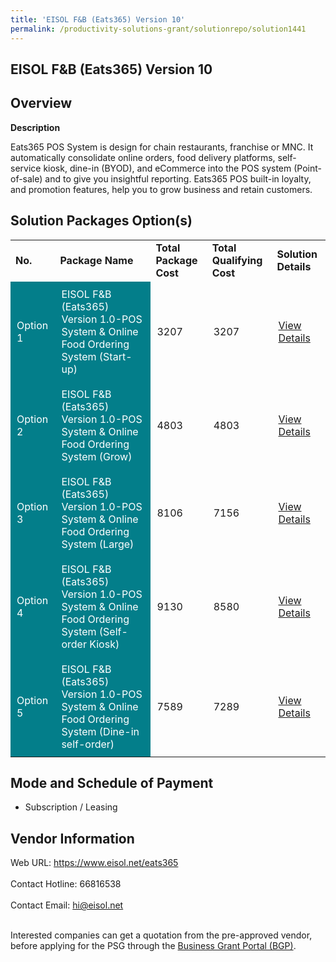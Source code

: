 ```yaml
---
title: 'EISOL F&B (Eats365) Version 10'
permalink: /productivity-solutions-grant/solutionrepo/solution1441
---
```


## EISOL F&B (Eats365) Version 10

## Overview

**Description**

Eats365 POS System is design for chain restaurants, franchise or MNC. It automatically consolidate online orders, food delivery platforms, self-service kiosk, dine-in (BYOD), and eCommerce into the POS system (Point-of-sale) and to give you insightful reporting. Eats365 POS built-in loyalty, and promotion features, help you to grow business and retain customers.

## Solution Packages Option(s)

<table>
<tr>
<td><b>No.</b></td>
<td><b>Package Name</b></td>
<td><b>Total Package Cost</b></td>
<td><b>Total Qualifying Cost</b></td>
<td><b>Solution Details</b></td>
</tr>
<tr>
<td style='padding: 10px; background-color: #037E8A; color: #FFFFFF;'>Option 1</td>
<td style='padding: 10px; background-color: #037E8A; color: #FFFFFF;'>EISOL F&B (Eats365) Version 1.0-POS System & Online Food Ordering System (Start-up)</td>
<td style='padding: 10px;'>3207</td>
<td style='padding: 10px;'>3207</td>
<td style='padding: 10px;'><a href='https://www.gobusiness.gov.sg/images/psg/Desensitised_EISOL_20200077_Annex_3_Part_1.pdf' target='_blank'>View Details</a></td>
</tr>
<tr>
<td style='padding: 10px; background-color: #037E8A; color: #FFFFFF;'>Option 2</td>
<td style='padding: 10px; background-color: #037E8A; color: #FFFFFF;'>EISOL F&B (Eats365) Version 1.0-POS System & Online Food Ordering System (Grow)</td>
<td style='padding: 10px;'>4803</td>
<td style='padding: 10px;'>4803</td>
<td style='padding: 10px;'><a href='https://www.gobusiness.gov.sg/images/psg/Desensitised_EISOL_20200077_Annex_3_Part_2.pdf' target='_blank'>View Details</a></td>
</tr>
<tr>
<td style='padding: 10px; background-color: #037E8A; color: #FFFFFF;'>Option 3</td>
<td style='padding: 10px; background-color: #037E8A; color: #FFFFFF;'>EISOL F&B (Eats365) Version 1.0-POS System & Online Food Ordering System (Large)</td>
<td style='padding: 10px;'>8106</td>
<td style='padding: 10px;'>7156</td>
<td style='padding: 10px;'><a href='https://www.gobusiness.gov.sg/images/psg/Desensitised_EISOL_20200077_Annex_3_Part_3.pdf' target='_blank'>View Details</a></td>
</tr>
<tr>
<td style='padding: 10px; background-color: #037E8A; color: #FFFFFF;'>Option 4</td>
<td style='padding: 10px; background-color: #037E8A; color: #FFFFFF;'>EISOL F&B (Eats365) Version 1.0-POS System & Online Food Ordering System (Self-order Kiosk)</td>
<td style='padding: 10px;'>9130</td>
<td style='padding: 10px;'>8580</td>
<td style='padding: 10px;'><a href='https://www.gobusiness.gov.sg/images/psg/Desensitised_EISOL_20200077_Annex_3_Part_4.pdf' target='_blank'>View Details</a></td>
</tr>
<tr>
<td style='padding: 10px; background-color: #037E8A; color: #FFFFFF;'>Option 5</td>
<td style='padding: 10px; background-color: #037E8A; color: #FFFFFF;'>EISOL F&B (Eats365) Version 1.0-POS System & Online Food Ordering System (Dine-in self-order)</td>
<td style='padding: 10px;'>7589</td>
<td style='padding: 10px;'>7289</td>
<td style='padding: 10px;'><a href='https://www.gobusiness.gov.sg/images/psg/Desensitised_EISOL_20200077_Annex_3_Part_5.pdf' target='_blank'>View Details</a></td>
</tr>
</table>

## Mode and Schedule of Payment

 - Subscription / Leasing

## Vendor Information

 Web URL: https://www.eisol.net/eats365 <br><br>Contact Hotline: 66816538 <br><br>Contact Email: hi@eisol.net <br><br>

Interested companies can get a quotation from the pre-approved vendor, before applying for the PSG through the <a href='https://www.businessgrants.gov.sg/' target='_blank' rel='noopener'>Business Grant Portal (BGP)</a>.

<script src="/jquery/resize-tables.js"></script>
